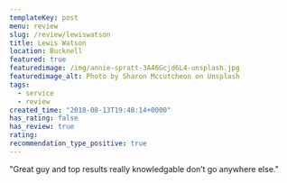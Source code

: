 ```yaml
---
templateKey: post
menu: review
slug: /review/lewiswatson
title: Lewis Watson
location: Bucknell
featured: true
featuredimage: /img/annie-spratt-3A46Gcjd6L4-unsplash.jpg
featuredimage_alt: Photo by Sharon Mccutcheon on Unsplash
tags:
  - service
  - review
created_time: "2018-08-13T19:48:14+0000"
has_rating: false
has_review: true
rating: 
recommendation_type_positive: true
---
```

"Great guy and top results really knowledgable don’t go anywhere else."